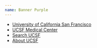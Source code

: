 ```yaml
---
name: Banner Purple
---
```

<div id="ucsf-banner-nav" class="purple">
  <div class="top-header-container row">
      <ul class="menu">
        <li class="first"><a href="http://www.ucsf.edu">University of California San Francisco</a></li>
        <li><a href="http://www.ucsfhealth.org/">UCSF Medical Center</a></li>
        <li><a href="http://www.ucsf.edu/search" title="">Search UCSF</a></li>
        <li><a href="http://www.ucsf.edu/about">About UCSF</a></li>
      </ul>
  </div>
</div>
